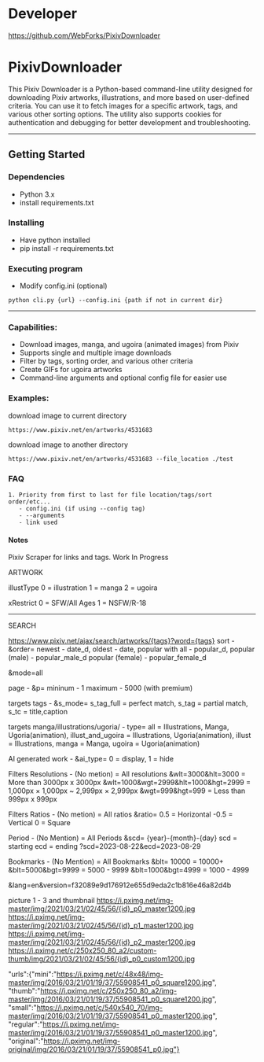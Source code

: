 # Developer
https://github.com/WebForks/PixivDownloader

# PixivDownloader

This Pixiv Downloader is a Python-based command-line utility designed for downloading Pixiv artworks, illustrations, and more based on user-defined criteria. You can use it to fetch images for a specific artwork, tags, and various other sorting options. The utility also supports cookies for authentication and debugging for better development and troubleshooting.

---

## Getting Started

### Dependencies

- Python 3.x
- install requirements.txt

### Installing

- Have python installed
- pip install -r requirements.txt

### Executing program

- Modify config.ini (optional)

```
python cli.py {url} --config.ini {path if not in current dir}
```

---

### Capabilities:

- Download images, manga, and ugoira (animated images) from Pixiv
- Supports single and multiple image downloads
- Filter by tags, sorting order, and various other criteria
- Create GIFs for ugoira artworks
- Command-line arguments and optional config file for easier use

### Examples:

download image to current directory

```
https://www.pixiv.net/en/artworks/4531683
```

download image to another directory

```
https://www.pixiv.net/en/artworks/4531683 --file_location ./test
```

### FAQ

```
1. Priority from first to last for file location/tags/sort order/etc...
   - config.ini (if using --config tag)
   - --arguments
   - link used
```

#### Notes

Pixiv Scraper for links and tags. Work In Progress

ARTWORK

illustType
0 = illustration
1 = manga
2 = ugoira

xRestrict
0 = SFW/All Ages
1 = NSFW/R-18

---

SEARCH

https://www.pixiv.net/ajax/search/artworks/{tags}?word={tags}
sort - &order= newest - date_d,
oldest - date,
popular with all - popular_d,
popular (male) - popular_male_d
popular (female) - popular_female_d

&mode=all

page - &p= mininum - 1
maximum - 5000 (with premium)

targets tags - &s_mode= s_tag_full = perfect match,
s_tag = partial match,
s_tc = title,caption

targets manga/illustrations/ugoria/ - type= all = Illustrations, Manga, Ugoria(animation),
illust_and_ugoira = Illustrations, Ugoria(animation),
illust = Illustrations,
manga = Manga,
ugoira = Ugoria(animation)

AI generated work - &ai_type= 0 = display, 1 = hide

Filters Resolutions - (No metion) = All resolutions
&wlt=3000&hlt=3000 = More than 3000px x 3000px
&wlt=1000&wgt=2999&hlt=1000&hgt=2999 = 1,000px × 1,000px ~ 2,999px × 2,999px
&wgt=999&hgt=999 = Less than 999px x 999px

Filters Ratios - (No metion) = All ratios
&ratio= 0.5 = Horizontal
-0.5 = Vertical
0 = Square

Period - (No Mention) = All Periods
&scd= {year}-{month}-{day}
scd = starting
ecd = ending
?scd=2023-08-22&ecd=2023-08-29

Bookmarks - (No Mention) = All Bookmarks
&blt= 10000 = 10000+
&blt=5000&bgt=9999 = 5000 - 9999
&blt=1000&bgt=4999 = 1000 - 4999

&lang=en&version=f32089e9d176912e655d9eda2c1b816e46a82d4b

picture 1 - 3 and thumbnail
https://i.pximg.net/img-master/img/2021/03/21/02/45/56/{id}_p0_master1200.jpg
https://i.pximg.net/img-master/img/2021/03/21/02/45/56/{id}_p1_master1200.jpg
https://i.pximg.net/img-master/img/2021/03/21/02/45/56/{id}_p2_master1200.jpg
https://i.pximg.net/c/250x250_80_a2/custom-thumb/img/2021/03/21/02/45/56/{id}_p0_custom1200.jpg

"urls":{"mini":"https://i.pximg.net/c/48x48/img-master/img/2016/03/21/01/19/37/55908541_p0_square1200.jpg",
"thumb":"https://i.pximg.net/c/250x250_80_a2/img-master/img/2016/03/21/01/19/37/55908541_p0_square1200.jpg",
"small":"https://i.pximg.net/c/540x540_70/img-master/img/2016/03/21/01/19/37/55908541_p0_master1200.jpg",
"regular":"https://i.pximg.net/img-master/img/2016/03/21/01/19/37/55908541_p0_master1200.jpg",
"original":"https://i.pximg.net/img-original/img/2016/03/21/01/19/37/55908541_p0.jpg"}
